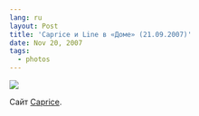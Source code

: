 ```yaml
---
lang: ru
layout: Post
title: 'Caprice и Line в «Доме» (21.09.2007)'
date: Nov 20, 2007
tags:
  - photos
---
```


![](/images/blog/Sapegin-Artem-20D-2007-09-21-440-4006.jpg)

Сайт [Caprice](http://www.laoris.com/).
